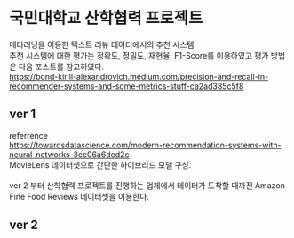 # 국민대학교 산학협력 프로젝트
메타러닝을 이용한 텍스트 리뷰 데이터에서의 추천 시스템<br>
추천 시스템에 대한 평가는 정확도, 정밀도, 재현율, F1-Score를 이용하였고 평가 방법은 다음 포스트를 참고하였다.<br>
https://bond-kirill-alexandrovich.medium.com/precision-and-recall-in-recommender-systems-and-some-metrics-stuff-ca2ad385c5f8

## ver 1
referrence <br>
https://towardsdatascience.com/modern-recommendation-systems-with-neural-networks-3cc06a6ded2c <br>
MovieLens 데이터셋으로 간단한 하이브리드 모델 구성.
<br><br>
ver 2 부터 산학협력 프로젝트를 진행하는 업체에서 데이터가 도착할 때까진 Amazon Fine Food Reviews 데이터셋을 이용한다.
## ver 2
